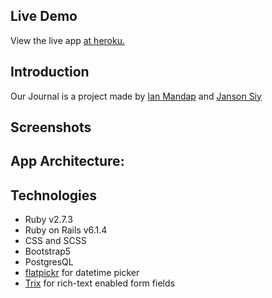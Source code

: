 ## Live Demo
View the live app [at heroku.](https://our-journal.herokuapp.com/)

## Introduction

Our Journal is a project made by [Ian Mandap](https://github.com/theIanMilan) and [Janson Siy](https://github.com/JansonSiy)

## Screenshots

<!-- <p float = 'left'>
    <img src="app/assets/images/Blog-App-1.png" alt="Blog Screenshot 1" width="500" height="300">
    <img src="app/assets/images/Blog-App-2.png" alt="Blog Screenshot 2" width="500" height="300">
</p> -->

## App Architecture:



## Technologies

* Ruby v2.7.3
* Ruby on Rails v6.1.4
* CSS and SCSS
* Bootstrap5
* PostgresQL
* [flatpickr](https://github.com/flatpickr/flatpickr) for datetime picker
* [Trix](https://github.com/basecamp/trix) for rich-text enabled form fields
<!-- * [Trix](https://github.com/basecamp/trix)
* `toastr` for notifications
* `image-processing` gem -->